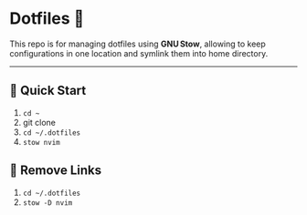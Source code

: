 # Dotfiles 📁

This repo is for managing dotfiles using **GNU Stow**, allowing to keep configurations in one location and symlink them into home directory.

---

## 🚀 Quick Start
1. `cd ~`
1. git clone <repository-url>
1. `cd ~/.dotfiles`
1. `stow nvim`

## 🧹 Remove Links
1. `cd ~/.dotfiles`
1. `stow -D nvim`
